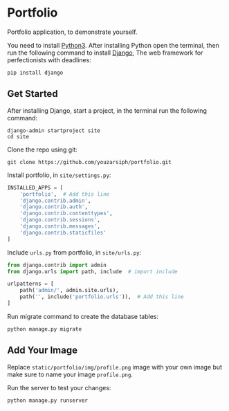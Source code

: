 # Portfolio

Portfolio application, to demonstrate yourself.

You need to install [Python3](https://www.python.org/downloads/). After installing Python open the terminal, then run the following command to install [Django](https://www.djangoproject.com/), The web framework for perfectionists with deadlines:

```shell
pip install django
```

## Get Started

After installing Django, start a project, in the terminal run the following command:

```shell
django-admin startproject site
cd site
```

Clone the repo using git:

```shell
git clone https://github.com/youzarsiph/portfolio.git
```

Install portfolio, in `site/settings.py`:

```python
INSTALLED_APPS = [
    'portfolio',  # Add this line
    'django.contrib.admin',
    'django.contrib.auth',
    'django.contrib.contenttypes',
    'django.contrib.sessions',
    'django.contrib.messages',
    'django.contrib.staticfiles'
]
```

Include `urls.py` from portfolio, in `site/urls.py`:

```python
from django.contrib import admin
from django.urls import path, include  # import include

urlpatterns = [
    path('admin/', admin.site.urls),
    path('', include('portfolio.urls')),  # Add this line
]
```

Run migrate command to create the database tables:

```shell
python manage.py migrate
```

## Add Your Image

Replace `static/portfolio/img/profile.png` image with your own image but make sure to name your image `profile.png`.

Run the server to test your changes:
```shell
python manage.py runserver
```